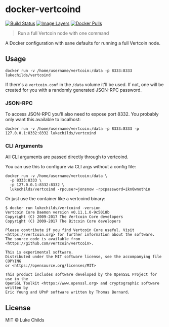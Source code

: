 
# docker-vertcoind

[![Build Status](https://travis-ci.org/lukechilds/docker-vertcoind.svg?branch=master)](https://travis-ci.org/lukechilds/docker-vertcoind)
[![Image Layers](https://images.microbadger.com/badges/image/lukechilds/vertcoind.svg)](https://microbadger.com/images/lukechilds/vertcoind)
[![Docker Pulls](https://img.shields.io/docker/pulls/lukechilds/vertcoind.svg)](https://hub.docker.com/r/lukechilds/vertcoind/)

> Run a full Vertcoin node with one command

A Docker configuration with sane defaults for running a full
Vertcoin node.

## Usage

```
docker run -v /home/username/vertcoin:/data -p 8333:8333 lukechilds/vertcoind
```

If there's a `vertcoin.conf` in the `/data` volume it'll be used. If not, one will be created for you with a randomly generated JSON-RPC password.

### JSON-RPC

To access JSON-RPC you'll also need to expose port 8332. You probably only want this available to localhost:

```
docker run -v /home/username/vertcoin:/data -p 8333:8333 -p 127.0.0.1:8332:8332 lukechilds/vertcoind
```

### CLI Arguments

All CLI arguments are passed directly through to vertcoind.

You can use this to configure via CLI args without a config file:

```
docker run -v /home/username/vertcoin:/data \
  -p 8333:8333 \
  -p 127.0.0.1:8332:8332 \
  lukechilds/vertcoind -rpcuser=jonsnow -rpcpassword=ikn0wnothin
```

Or just use the container like a vertcoind binary:

```
$ docker run lukechilds/vertcoind -version
Vertcoin Core Daemon version v0.11.1.0-9c5018b
Copyright (C) 2009-2017 The Vertcoin Core developers
Copyright (C) 2009-2017 The Bitcoin Core developers

Please contribute if you find Vertcoin Core useful. Visit
<https://vertcoin.org> for further information about the software.
The source code is available from <https://github.com/vertcoin/vertcoin>.

This is experimental software.
Distributed under the MIT software license, see the accompanying file COPYING
or <https://opensource.org/licenses/MIT>

This product includes software developed by the OpenSSL Project for use in the
OpenSSL Toolkit <https://www.openssl.org> and cryptographic software written by
Eric Young and UPnP software written by Thomas Bernard.
```

## License

MIT © Luke Childs
